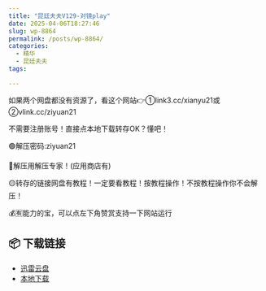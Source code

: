 ```yaml
---
title: "昆廷夫夫V129-对镜play"
date: 2025-04-06T18:27:46
slug: wp-8864
permalink: /posts/wp-8864/
categories:
  - 精华
  - 昆廷夫夫
tags:

---
```


如果两个网盘都没有资源了，看这个网站👉①link3.cc/xianyu21或②vlink.cc/ziyuan21

不需要注册账号！直接点本地下载转存OK？懂吧！

🟢解压密码:ziyuan21

🔵解压用解压专家！(应用商店有)

🟡转存的链接网盘有教程！一定要看教程！按教程操作！不按教程操作你不会解压！

💰🈶能力的宝，可以点左下角赞赏支持一下网站运行

## 📦 下载链接
- [迅雷云盘](https://blziyuan21.com/pay-download/8864?key=aa12c44de1&down_id=0)
- [本地下载](https://blziyuan21.com/pay-download/8864?key=aa12c44de1&down_id=1)

